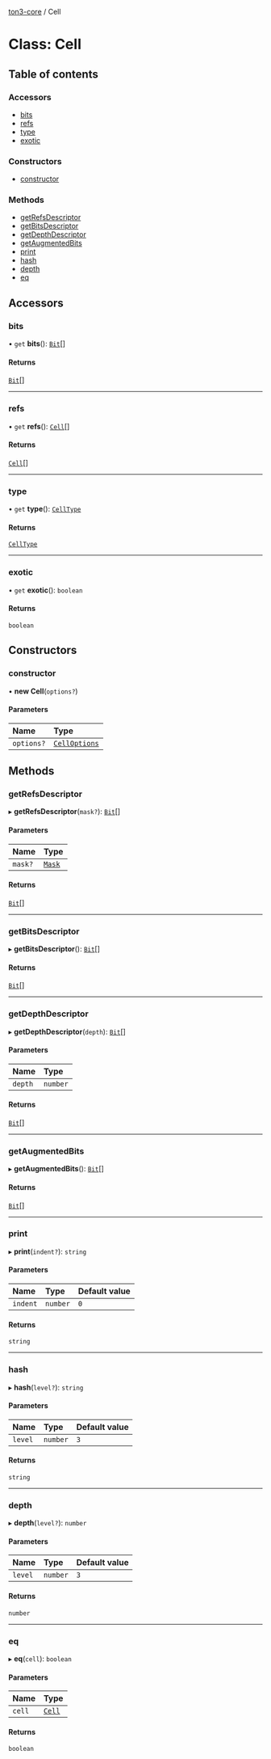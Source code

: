 [ton3-core](../README.md) / Cell

# Class: Cell

## Table of contents

### Accessors

- [bits](Cell.md#bits)
- [refs](Cell.md#refs)
- [type](Cell.md#type)
- [exotic](Cell.md#exotic)

### Constructors

- [constructor](Cell.md#constructor)

### Methods

- [getRefsDescriptor](Cell.md#getrefsdescriptor)
- [getBitsDescriptor](Cell.md#getbitsdescriptor)
- [getDepthDescriptor](Cell.md#getdepthdescriptor)
- [getAugmentedBits](Cell.md#getaugmentedbits)
- [print](Cell.md#print)
- [hash](Cell.md#hash)
- [depth](Cell.md#depth)
- [eq](Cell.md#eq)

## Accessors

### bits

• `get` **bits**(): [`Bit`](../README.md#bit)[]

#### Returns

[`Bit`](../README.md#bit)[]

___

### refs

• `get` **refs**(): [`Cell`](Cell.md)[]

#### Returns

[`Cell`](Cell.md)[]

___

### type

• `get` **type**(): [`CellType`](../enums/CellType.md)

#### Returns

[`CellType`](../enums/CellType.md)

___

### exotic

• `get` **exotic**(): `boolean`

#### Returns

`boolean`

## Constructors

### constructor

• **new Cell**(`options?`)

#### Parameters

| Name | Type |
| :------ | :------ |
| `options?` | [`CellOptions`](../interfaces/CellOptions.md) |

## Methods

### getRefsDescriptor

▸ **getRefsDescriptor**(`mask?`): [`Bit`](../README.md#bit)[]

#### Parameters

| Name | Type |
| :------ | :------ |
| `mask?` | [`Mask`](Mask.md) |

#### Returns

[`Bit`](../README.md#bit)[]

___

### getBitsDescriptor

▸ **getBitsDescriptor**(): [`Bit`](../README.md#bit)[]

#### Returns

[`Bit`](../README.md#bit)[]

___

### getDepthDescriptor

▸ **getDepthDescriptor**(`depth`): [`Bit`](../README.md#bit)[]

#### Parameters

| Name | Type |
| :------ | :------ |
| `depth` | `number` |

#### Returns

[`Bit`](../README.md#bit)[]

___

### getAugmentedBits

▸ **getAugmentedBits**(): [`Bit`](../README.md#bit)[]

#### Returns

[`Bit`](../README.md#bit)[]

___

### print

▸ **print**(`indent?`): `string`

#### Parameters

| Name | Type | Default value |
| :------ | :------ | :------ |
| `indent` | `number` | `0` |

#### Returns

`string`

___

### hash

▸ **hash**(`level?`): `string`

#### Parameters

| Name | Type | Default value |
| :------ | :------ | :------ |
| `level` | `number` | `3` |

#### Returns

`string`

___

### depth

▸ **depth**(`level?`): `number`

#### Parameters

| Name | Type | Default value |
| :------ | :------ | :------ |
| `level` | `number` | `3` |

#### Returns

`number`

___

### eq

▸ **eq**(`cell`): `boolean`

#### Parameters

| Name | Type |
| :------ | :------ |
| `cell` | [`Cell`](Cell.md) |

#### Returns

`boolean`
